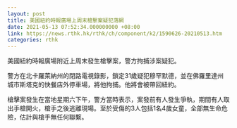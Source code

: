 ```yaml
---
layout: post
title: 美國紐約時報廣場上周末槍擊案疑犯落網
date: 2021-05-13 07:52:34.000000000 +08:00
link: https://news.rthk.hk/rthk/ch/component/k2/1590626-20210513.htm
categories: rthk
---
```


美國紐約時報廣場附近上周末發生槍擊案，警方拘捕涉案疑犯。

警方在北卡羅萊納州的閉路電視錄影，鎖定31歲疑犯穆罕默德，並在佛羅里達州城市斯塔克的快餐店外停車場，將他拘捕。他將會被帶回紐約。

槍擊案發生在當地星期六下午，警方當時表示，案發前有人發生爭執，期間有人取出手槍開火，槍手之後逃離現場。至於受傷的3人包括1名4歲女童，全部無生命危險，估計與槍手無任何聯繫。
